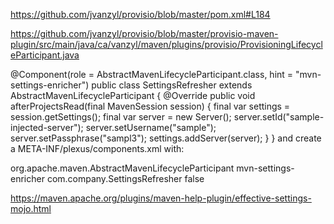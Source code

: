 https://github.com/jvanzyl/provisio/blob/master/pom.xml#L184

https://github.com/jvanzyl/provisio/blob/master/provisio-maven-plugin/src/main/java/ca/vanzyl/maven/plugins/provisio/ProvisioningLifecycleParticipant.java

@Component(role = AbstractMavenLifecycleParticipant.class, hint = "mvn-settings-enricher")
public class SettingsRefresher extends AbstractMavenLifecycleParticipant {
    @Override
    public void afterProjectsRead(final MavenSession session) {
        final var settings = session.getSettings();
        final var server = new Server();
        server.setId("sample-injected-server");
        server.setUsername("sample");
        server.setPassphrase("sampl3");
        settings.addServer(server);
    }
}
and create a META-INF/plexus/components.xml with:
<?xml version="1.0" encoding="UTF-8"?>
<component-set>
  <components>
    <component>
      <role>org.apache.maven.AbstractMavenLifecycleParticipant</role>
      <role-hint>mvn-settings-enricher</role-hint>
      <implementation>com.company.SettingsRefresher</implementation>
      <description />
      <isolated-realm>false</isolated-realm>
    </component>
  </components>
</component-set>

https://maven.apache.org/plugins/maven-help-plugin/effective-settings-mojo.html